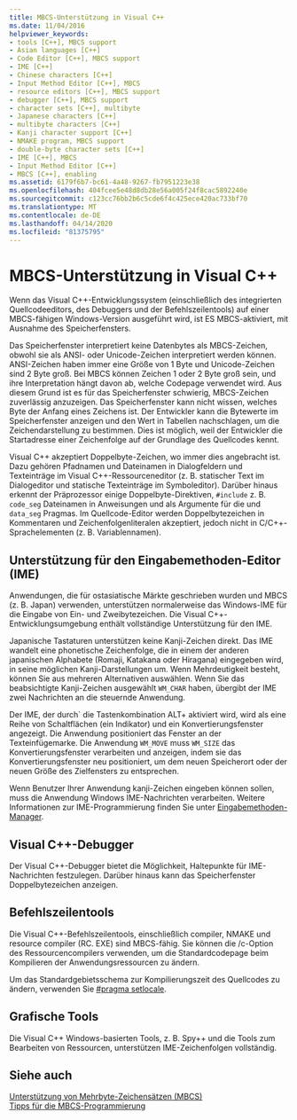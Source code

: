 ```yaml
---
title: MBCS-Unterstützung in Visual C++
ms.date: 11/04/2016
helpviewer_keywords:
- tools [C++], MBCS support
- Asian languages [C++]
- Code Editor [C++], MBCS support
- IME [C++]
- Chinese characters [C++]
- Input Method Editor [C++], MBCS
- resource editors [C++], MBCS support
- debugger [C++], MBCS support
- character sets [C++], multibyte
- Japanese characters [C++]
- multibyte characters [C++]
- Kanji character support [C++]
- NMAKE program, MBCS support
- double-byte character sets [C++]
- IME [C++], MBCS
- Input Method Editor [C++]
- MBCS [C++], enabling
ms.assetid: 6179f6b7-bc61-4a48-9267-fb7951223e38
ms.openlocfilehash: 404fcee5e48d8db28e56a005f24f8cac5892240e
ms.sourcegitcommit: c123cc76bb2b6c5cde6f4c425ece420ac733bf70
ms.translationtype: MT
ms.contentlocale: de-DE
ms.lasthandoff: 04/14/2020
ms.locfileid: "81375795"
---
```

# <a name="mbcs-support-in-visual-c"></a>MBCS-Unterstützung in Visual C++

Wenn das Visual C++-Entwicklungssystem (einschließlich des integrierten Quellcodeeditors, des Debuggers und der Befehlszeilentools) auf einer MBCS-fähigen Windows-Version ausgeführt wird, ist ES MBCS-aktiviert, mit Ausnahme des Speicherfensters.

Das Speicherfenster interpretiert keine Datenbytes als MBCS-Zeichen, obwohl sie als ANSI- oder Unicode-Zeichen interpretiert werden können. ANSI-Zeichen haben immer eine Größe von 1 Byte und Unicode-Zeichen sind 2 Byte groß. Bei MBCS können Zeichen 1 oder 2 Byte groß sein, und ihre Interpretation hängt davon ab, welche Codepage verwendet wird. Aus diesem Grund ist es für das Speicherfenster schwierig, MBCS-Zeichen zuverlässig anzuzeigen. Das Speicherfenster kann nicht wissen, welches Byte der Anfang eines Zeichens ist. Der Entwickler kann die Bytewerte im Speicherfenster anzeigen und den Wert in Tabellen nachschlagen, um die Zeichendarstellung zu bestimmen. Dies ist möglich, weil der Entwickler die Startadresse einer Zeichenfolge auf der Grundlage des Quellcodes kennt.

Visual C++ akzeptiert Doppelbyte-Zeichen, wo immer dies angebracht ist. Dazu gehören Pfadnamen und Dateinamen in Dialogfeldern und Texteinträge im Visual C++-Ressourceneditor (z. B. statischer Text im Dialogeditor und statische Texteinträge im Symboleditor). Darüber hinaus erkennt der Präprozessor einige Doppelbyte-Direktiven, `#include` z. B. `code_seg` Dateinamen in Anweisungen und als Argumente für die und `data_seg` Pragmas. Im Quellcode-Editor werden Doppelbytezeichen in Kommentaren und Zeichenfolgenliteralen akzeptiert, jedoch nicht in C/C++-Sprachelementen (z. B. Variablennamen).

## <a name="support-for-the-input-method-editor-ime"></a><a name="_core_support_for_the_input_method_editor_.28.ime.29"></a>Unterstützung für den Eingabemethoden-Editor (IME)

Anwendungen, die für ostasiatische Märkte geschrieben wurden und MBCS (z. B. Japan) verwenden, unterstützen normalerweise das Windows-IME für die Eingabe von Ein- und Zweibytezeichen. Die Visual C++-Entwicklungsumgebung enthält vollständige Unterstützung für den IME.

Japanische Tastaturen unterstützen keine Kanji-Zeichen direkt. Das IME wandelt eine phonetische Zeichenfolge, die in einem der anderen japanischen Alphabete (Romaji, Katakana oder Hiragana) eingegeben wird, in seine möglichen Kanji-Darstellungen um. Wenn Mehrdeutigkeit besteht, können Sie aus mehreren Alternativen auswählen. Wenn Sie das beabsichtigte Kanji-Zeichen ausgewählt `WM_CHAR` haben, übergibt der IME zwei Nachrichten an die steuernde Anwendung.

Der IME, der durch\` die Tastenkombination ALT+ aktiviert wird, wird als eine Reihe von Schaltflächen (ein Indikator) und ein Konvertierungsfenster angezeigt. Die Anwendung positioniert das Fenster an der Texteinfügemarke. Die Anwendung `WM_MOVE` muss `WM_SIZE` das Konvertierungsfenster verarbeiten und anzeigen, indem sie das Konvertierungsfenster neu positioniert, um dem neuen Speicherort oder der neuen Größe des Zielfensters zu entsprechen.

Wenn Benutzer Ihrer Anwendung kanji-Zeichen eingeben können sollen, muss die Anwendung Windows IME-Nachrichten verarbeiten. Weitere Informationen zur IME-Programmierung finden Sie unter [Eingabemethoden-Manager](/windows/win32/intl/input-method-manager).

## <a name="visual-c-debugger"></a>Visual C++-Debugger

Der Visual C++-Debugger bietet die Möglichkeit, Haltepunkte für IME-Nachrichten festzulegen. Darüber hinaus kann das Speicherfenster Doppelbytezeichen anzeigen.

## <a name="command-line-tools"></a>Befehlszeilentools

Die Visual C++-Befehlszeilentools, einschließlich compiler, NMAKE und resource compiler (RC. EXE) sind MBCS-fähig. Sie können die /c-Option des Ressourcencompilers verwenden, um die Standardcodepage beim Kompilieren der Anwendungsressourcen zu ändern.

Um das Standardgebietsschema zur Kompilierungszeit des Quellcodes zu ändern, verwenden Sie [#pragma setlocale](../preprocessor/setlocale.md).

## <a name="graphical-tools"></a>Grafische Tools

Die Visual C++ Windows-basierten Tools, z. B. Spy++ und die Tools zum Bearbeiten von Ressourcen, unterstützen IME-Zeichenfolgen vollständig.

## <a name="see-also"></a>Siehe auch

[Unterstützung von Mehrbyte-Zeichensätzen (MBCS)](../text/support-for-multibyte-character-sets-mbcss.md)<br/>
[Tipps für die MBCS-Programmierung](../text/mbcs-programming-tips.md)
